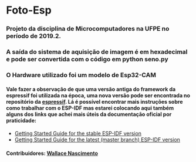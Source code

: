 # Foto-Esp

### Projeto da disciplina de Microcomputadores na UFPE no período de 2019.2. 

### A saída do sistema de aquisição de imagem é em hexadecimal e pode ser convertida com o código em python seno.py

### O Hardware utilizado foi um modelo de Esp32-CAM

#### Vale fazer a observação de que uma versão antiga do framework da espressif foi utilizada na época, uma nova versão pode ser encontrada no repositório da [espressif](https://github.com/espressif/esp-idf). Lá é possível encontrar mais instruções sobre como trabalhar com o ESP-IDF mas estarei colocando aqui também alguns dos links que achei mais úteis da documentação oficial por praticidade:

* [Getting Started Guide for the stable ESP-IDF version](https://docs.espressif.com/projects/esp-idf/en/stable/get-started/)
* [Getting Started Guide for the latest (master branch) ESP-IDF version](https://docs.espressif.com/projects/esp-idf/en/latest/get-started/)



#### Contribuidores: [Wallace Nascimento](http://github.com/Wallace-NMelo)
